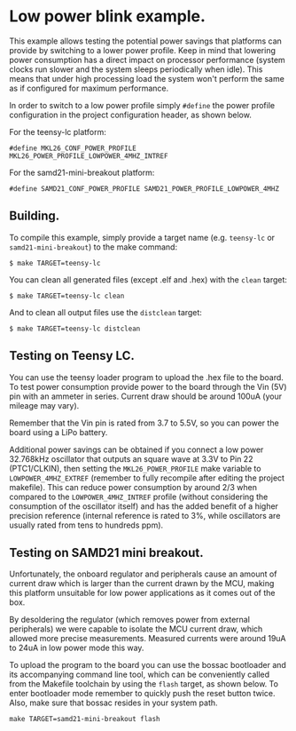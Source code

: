 # Low power blink example.

This example allows testing the potential power savings that platforms can provide by switching to a
lower power profile. Keep in mind that lowering power consumption has a direct impact on processor
performance (system clocks run slower and the system sleeps periodically when idle). This means that
under high processing load the system won't perform the same as if configured for maximum
performance.

In order to switch to a low power profile simply `#define` the power profile configuration in the
project configuration header, as shown below.

For the teensy-lc platform:

```
#define MKL26_CONF_POWER_PROFILE MKL26_POWER_PROFILE_LOWPOWER_4MHZ_INTREF
```

For the samd21-mini-breakout platform:

```
#define SAMD21_CONF_POWER_PROFILE SAMD21_POWER_PROFILE_LOWPOWER_4MHZ
```

## Building.

To compile this example, simply provide a target name (e.g. `teensy-lc` or `samd21-mini-breakout`)
to the make command:

```
$ make TARGET=teensy-lc
```

You can clean all generated files (except .elf and .hex) with the `clean` target:

```
$ make TARGET=teensy-lc clean
```

And to clean all output files use the `distclean` target:

```
$ make TARGET=teensy-lc distclean
```

## Testing on Teensy LC.

You can use the teensy loader program to upload the .hex file to the board. To test power
consumption provide power to the board through the Vin (5V) pin with an ammeter in series. Current
draw should be around 100uA (your mileage may vary).

Remember that the Vin pin is rated from 3.7 to 5.5V, so you can power the board using a LiPo
battery.

Additional power savings can be obtained if you connect a low power 32.768kHz oscillator that
outputs an square wave at 3.3V to Pin 22 (PTC1/CLKIN), then setting the `MKL26_POWER_PROFILE` make
variable to `LOWPOWER_4MHZ_EXTREF` (remember to fully recompile after editing the project makefile).
This can reduce power consumption by around 2/3 when compared to the `LOWPOWER_4MHZ_INTREF` profile
(without considering the consumption of the oscillator itself) and has the added benefit of a higher
precision reference (internal reference is rated to 3%, while oscillators are usually rated from
tens to hundreds ppm).

## Testing on SAMD21 mini breakout.

Unfortunately, the onboard regulator and peripherals cause an amount of current draw which is larger
than the current drawn by the MCU, making this platform unsuitable for low power applications as it
comes out of the box.

By desoldering the regulator (which removes power from external peripherals) we were capable to
isolate the MCU current draw, which allowed more precise measurements. Measured currents were around
19uA to 24uA in low power mode this way.

To upload the program to the board you can use the bossac bootloader and its accompanying command
line tool, which can be conveniently called from the Makefile toolchain by using the `flash` target,
as shown below. To enter bootloader mode remember to quickly push the reset button twice. Also,
make sure that bossac resides in your system path.

```
make TARGET=samd21-mini-breakout flash
```
